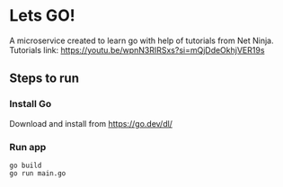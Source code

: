 # Lets GO!

A microservice created to learn go with help of tutorials from Net Ninja.
Tutorials link: https://youtu.be/wpnN3RIRSxs?si=mQjDdeOkhjVER19s 


## Steps to run

### Install Go

Download and install from https://go.dev/dl/

### Run app

```
go build
go run main.go
```

